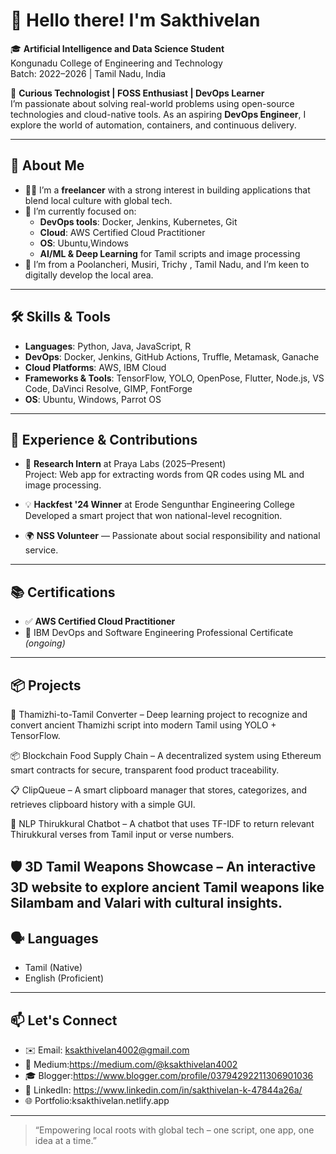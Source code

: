 # 👋 Hello there! I'm Sakthivelan

🎓 **Artificial Intelligence and Data Science Student**  
Kongunadu College of Engineering and Technology  
Batch: 2022–2026 | Tamil Nadu, India  

🧠 **Curious Technologist | FOSS Enthusiast | DevOps Learner**  
I’m passionate about solving real-world problems using open-source technologies and cloud-native tools. As an aspiring **DevOps Engineer**, I explore the world of automation, containers, and continuous delivery.

---

## 🌟 About Me

- 🧑‍💻 I’m a **freelancer** with a strong interest in building applications that blend local culture with global tech.
- 🚀 I’m currently focused on:
  - **DevOps tools**: Docker, Jenkins, Kubernetes, Git
  - **Cloud**: AWS Certified Cloud Practitioner
  - **OS**: Ubuntu,Windows
  - **AI/ML & Deep Learning** for Tamil scripts and image processing
- 🏡 I’m from a Poolancheri, Musiri, Trichy , Tamil Nadu, and I’m keen to digitally develop the local area.

---

## 🛠️ Skills & Tools

- **Languages**: Python, Java, JavaScript, R
- **DevOps**: Docker, Jenkins, GitHub Actions, Truffle, Metamask, Ganache
- **Cloud Platforms**: AWS, IBM Cloud
- **Frameworks & Tools**: TensorFlow, YOLO, OpenPose, Flutter, Node.js, VS Code, DaVinci Resolve, GIMP, FontForge
- **OS**: Ubuntu, Windows, Parrot OS

---

## 💼 Experience & Contributions

- 🏢 **Research Intern** at Praya Labs (2025–Present)  
  Project: Web app for extracting words from QR codes using ML and image processing.

- 💡 **Hackfest '24 Winner** at Erode Sengunthar Engineering College  
  Developed a smart project that won national-level recognition.

- 🌍 **NSS Volunteer** — Passionate about social responsibility and national service.

---

## 📚 Certifications

- ✅ **AWS Certified Cloud Practitioner**
- 📘 IBM DevOps and Software Engineering Professional Certificate *(ongoing)*

---

## 📦 Projects

🔁 Thamizhi-to-Tamil Converter – Deep learning project to recognize and convert ancient Thamizhi script into modern Tamil using YOLO + TensorFlow.

📦 Blockchain Food Supply Chain – A decentralized system using Ethereum smart contracts for secure, transparent food product traceability.

📋 ClipQueue – A smart clipboard manager that stores, categorizes, and retrieves clipboard history with a simple GUI.

🧠 NLP Thirukkural Chatbot – A chatbot that uses TF-IDF to return relevant Thirukkural verses from Tamil input or verse numbers.

🛡️ 3D Tamil Weapons Showcase – An interactive 3D website to explore ancient Tamil weapons like Silambam and Valari with cultural insights.
---

## 🗣️ Languages

-  Tamil (Native)
-  English (Proficient)


---

## 📫 Let's Connect

- ✉️ Email: ksakthivelan4002@gmail.com
- 🔗 Medium:https://medium.com/@ksakthivelan4002
- 🎓 Blogger:https://www.blogger.com/profile/03794292211306901036
- 💼 LinkedIn: https://www.linkedin.com/in/sakthivelan-k-47844a26a/ 
- 🌐 Portfolio:ksakthivelan.netlify.app

---

> “Empowering local roots with global tech – one script, one app, one idea at a time.”

